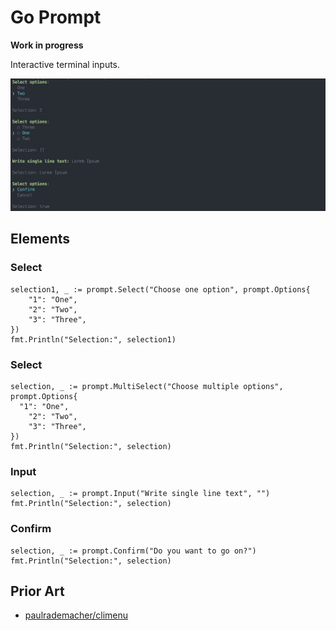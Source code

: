 # Go Prompt

**Work in progress**

Interactive terminal inputs.

![](screenshot.png)

## Elements

### Select

```
selection1, _ := prompt.Select("Choose one option", prompt.Options{
	"1": "One",
	"2": "Two",
	"3": "Three",
})
fmt.Println("Selection:", selection1)
```

### Select

```
selection, _ := prompt.MultiSelect("Choose multiple options", prompt.Options{
  "1": "One",
	"2": "Two",
	"3": "Three",
})
fmt.Println("Selection:", selection)
```

### Input

```
selection, _ := prompt.Input("Write single line text", "")
fmt.Println("Selection:", selection)
```

### Confirm

```
selection, _ := prompt.Confirm("Do you want to go on?")
fmt.Println("Selection:", selection)
```

## Prior Art

- [paulrademacher/climenu](https://github.com/paulrademacher/climenu)